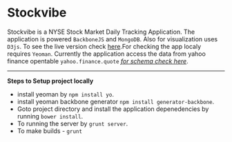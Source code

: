Stockvibe
=========

Stockvibe is a NYSE Stock Market Daily Tracking Application. The application is powered `BackboneJS` and `MongoDB`.
Also for visualization uses `D3js`. To see the live version check [here](http://jaisonjustus.github.io/stockvibe).For checking the app localy 
requires `Yeoman`. Currently the application access the data from yahoo finance opentable `yahoo.finance.quote`
*[for schema check here](https://github.com/yql/yql-tables/blob/master/yahoo/finance/quote/yahoo.finance.quote.xml)*.
____________________

**Steps to Setup project locally**
- install yeoman by `npm install yo`.
- install yeoman backbone generator `npm install generator-backbone`.
- Goto project directory and install the application depenedencies by running `bower install`.
- To running the server by `grunt server`.
- To make builds - `grunt`

